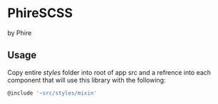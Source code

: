# PhireSCSS

by Phire

## Usage

Copy entire _styles_ folder into root of app src and a refrence into each component that will use this library with the following:

```typescript
@include '~src/styles/mixin'
```
